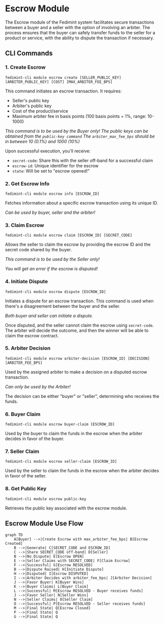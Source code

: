 # Escrow Module

The Escrow module of the Fedimint system facilitates secure transactions between a buyer and a seller with the option of involving an arbiter. The process ensures that the buyer can safely transfer funds to the seller for a product or service, with the ability to dispute the transaction if necessary.

## CLI Commands

### 1. Create Escrow

`fedimint-cli module escrow create [SELLER_PUBLIC_KEY] [ARBITER_PUBLIC_KEY] [COST] [MAX_ARBITER_FEE_BPS]`

This command initiates an escrow transaction. It requires:
- Seller's public key
- Arbiter's public key
- Cost of the product/service
- Maximum arbiter fee in basis points (100 basis points = 1%, range: 10-1000)

*This command is to be used by the Buyer only!*
*The public keys can be obtained from the `public-key command`*
*The `arbiter_max_fee_bps` should be in between 10 (0.1%) and 1000 (10%)*

Upon successful execution, you'll receive:
- `secret-code`: Share this with the seller off-band for a successful claim
- `escrow-id`: Unique identifier for the escrow
- `state`: Will be set to "escrow opened!"

### 2. Get Escrow Info

`fedimint-cli module escrow info [ESCROW_ID]`

Fetches information about a specific escrow transaction using its unique ID.

*Can be used by buyer, seller and the arbiter!*

### 3. Claim Escrow

`fedimint-cli module escrow claim [ESCROW_ID] [SECRET_CODE]`

Allows the seller to claim the escrow by providing the escrow ID and the secret code shared by the buyer.

*This command is to be used by the Seller only!*

*You will get an error if the escrow is disputed!*

### 4. Initiate Dispute

`fedimint-cli module escrow dispute [ESCROW_ID]`

Initiates a dispute for an escrow transaction. This command is used when there's a disagreement between the buyer and the seller.

*Both buyer and seller can initiate a dispute.*

Once disputed, and the seller cannot claim the escrow using `secret-code`. The arbiter will decide the outcome, and then the winner will be able to claim the escrow contract.

### 5. Arbiter Decision

`fedimint-cli module escrow arbiter-decision [ESCROW_ID] [DECISION] [ARBITER_FEE_BPS]`

Used by the assigned arbiter to make a decision on a disputed escrow transaction.

*Can only be used by the Arbiter!*

The decision can be either "buyer" or "seller", determining who receives the funds.

### 6. Buyer Claim

`fedimint-cli module escrow buyer-claim [ESCROW_ID]`

Used by the buyer to claim the funds in the escrow when the arbiter decides in favor of the buyer.

### 7. Seller Claim

`fedimint-cli module escrow seller-claim [ESCROW_ID]`

Used by the seller to claim the funds in the escrow when the arbiter decides in favor of the seller.

### 8. Get Public Key

`fedimint-cli module escrow public-key`

Retrieves the public key associated with the escrow module.


## Escrow Module Use Flow

```mermaid
graph TD
    A[Buyer] -->|Create Escrow with max_arbiter_fee_bps| B[Escrow Created]
    B -->|Generate| C[SECRET_CODE and ESCROW_ID]
    C -->|Share SECRET_CODE off-band| D[Seller]
    B -->|No Dispute| E[Escrow OPEN]
    E -->|Seller Claims with SECRET_CODE| F[Claim Escrow]
    F -->|Successful| G[Escrow RESOLVED]
    B -->|Dispute Raised| H[Initiate Dispute]
    H -->|Disputed| I[Escrow DISPUTED]
    I -->|Arbiter Decides with arbiter_fee_bps| J[Arbiter Decision]
    J -->|Favor Buyer| K[Buyer Wins]
    K -->|Buyer Claims| L[Buyer Claim]
    L -->|Successful| M[Escrow RESOLVED - Buyer receives funds]
    J -->|Favor Seller| N[Seller Wins]
    N -->|Seller Claims| O[Seller Claim]
    O -->|Successful| P[Escrow RESOLVED - Seller receives funds]
    M -->|Final State| Q[Escrow Closed]
    P -->|Final State| Q
    G -->|Final State| Q
```

